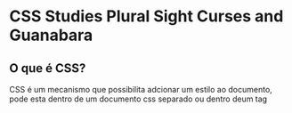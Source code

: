 # CSS Studies Plural Sight Curses and Guanabara


## O que é CSS?
CSS é um mecanismo que possibilita adcionar um estilo ao documento, pode esta dentro de um documento css separado ou dentro deum tag <style> a escolha é definida de acordo com a necessidade  do programador. 

## Syles Rules:

|     **Selectors**    |
| :------------------: | 
|  1   body {...}.     |  
|  2   #menu{...}.     |
|  3 .bookTitle{...}.  |
  
 
Selector são as formas que se usar para comunicar com o browser oque desejamos estilizar.
  
  1. No local de body pode-se inserir qualquer elemento e o estilo sera aplicado a todos os elementos daquela categoria.
  2. Encontrara um elemento com uma ID fornecida "id" -> #id
  3. Vai editar todos os elementos que estão dentro da classe informada "classename" -> .classename
  
 Outros Selectors são por exemplos:
  - Selector Descendente: div p{...} (apenas os elementos dentro do primeiro elemento seram editados)
  - Selector Child: div > p{...} (apenas os elementos dentro porém logo abaixo do primeiro elemento)
  - Selector Attribute: combina elementos baseado no valor de um atributo dado.
  - Selector Child: div > p{...} (apenas os elementos dentro porém logo abaixo do primeiro elemento)
  - Psuedo Class: a : visited {...}, sempre que o link é visitado algo é editado.
  
------------------------------------------  
```CSS   
propertyname:value => backgound-color:#cccc99
```  
Existem centenas de propertyname, que devem ser estudados, para buscar a melhor opção para uso em seu website.
 
  
## Specifying CSS Property Values:

- Keywords
  - thin, thick, larger
- Medidas:
  - incher(in), points(pt), picas(pc)
- Medidas de tela:
  - pixels(px)
- Medidas relativas:
  - %, em
- Codigo de cores:
  - #rrggbb, rgb(r,g,b)
- Fonts:
  - Helvetica, sans-serif
- Notação de função:
  - rgb(r,g,b), url
 
CSS -> Cascading Style Sheets
  
Cascading: O efeito cascata consi ste em setar prioridades, no caso css setar um pesso para cada regra de estilo, e o com maior peso terá prioridade, por exemplo o estilos do usuário  tem prioridade emcima dos estilos default.
  
  `!important` tem maior importância.
   
- **Regras conflitantes** vindos de uma mesma fonte 
são resolvidos de uma forma simples onde o browser usa a ultima regra listada. Da mesma forma as importações e referências com conteúdo  conflitados o ultimo tem prioridade.
  
------------------------------------------ 
  
- **CSS Reset** substitui o padrao fornecidos pelo browser, assim o programador sempre saber de onde começar suas regras sem depender  do padrão  que varia de cada browser, e começa definitivamente  do 0 com todas as regras.
  
------------------------------------------    
  
 - **Specificity** é o valor do peso, quanto mai s specificity mais importante é o estilo.
  
  | A | Count  of ID selectors.     |
  | B | Count of class and attribute|
  | C | Count of type selectors     |

  if { A = 1 , B = 0, C = 0} 
Specificity = 100 -> 1(A)0(B)0(C)

  style aplicado diretamente dentro da tag é o mais especifico de todas as regras style. 
  
------------------------------------------    
  
Inheritance (Herança) é data por uma árvore, em codigo CSS é dado por `div > p`, nesse caso p é filho de div, assim ao aplicar qualquer estilo em `div > p{...}` o `p {...}` sera diferente de apenas um p. Esse modelo pode ser trabalhado com outros elementos. 
  
  - Para acessar uma certa filha de um elemento: elemento :nth-child(3){...} 
  ex: 
 ```CSS 
  ul li:nth-child(3){...}
 ```
------------------------------------------ ## CSS-The box model
  
**DICA** = usa Background-color pra visualizar  as boxs
  
Todo elemento tem como base um caixa, nem sempre se pode ver notar as caixas, porém elas estão  e deve-se organiza-las. 
  
A caixa é formada pelo conteúdo a parte mais interna, o Padding, o Border e a Margin.
  
  
### Display and Visibility:
  
   - Display é o geral, ou seja quando se diz `display: none;` em alguma tag, ira retirar tudo desde o elemento ao bloco. 
   - Visibility apenas ira esconder o elemento, ou seja o bloco continua lá mantendo seu espaço intacto.
  
  
------------------------------------------ 
 
# **Algumas ferramentas uteis de Styles**
  
```CSS  
  .menu li:hover{
    Background-color: green
  }
```  
  ->  Sempre que o usuário  passa com o cursor sobre o bloco o bloco trocara o fundo pra verde.
  

 
  
  
  
  
   
------------------------------------------ 
  
## Styling Text:
  
  Font é algo que deve ser pensado, visto que nem todo equipamento utiliza certas fontes. Além que deve-se usar fontes que possa simplificar a leitura, uma fonte limpa.
  
  
```CSS
body{
     font-family: sans-serif
}
```
  Existe diversas fontes e deve-se escolher a que mais se adapta ao projeto. Porém para resolver o problema de um aparelho nao possuir algumas fonte:
  
```CSS
body{
     font-family: Arial, Helvetica, sans-serif
}
```
O Browser irá  percorrer por Arial, Helvetica e Sans-serif a primeira fonte que ele possuir será a usada.
  
  - Sobre o tamanho a fonte, também  nos leva a uma escolha o tamanho Absolute(pixel - px) que não se altera ou Variável relativo(% ou 'em') que se altera de acordo com o tamanho da tela ou da linha.
  
```CSS
body{
  font-family: Arial, Helvetica, sans-serif
  font-size: 0.9em;
  font-size: 20px;
  font-size: 
  font: italic 0.9em Arial;
}
```  

------------------------------------------ 
  
# LAYOUT with CSS 
  
  ### Position 
Propriedade de layout da página que permite posicionar qualquer elemento (de bloco) com um dos quatro valores: top, right , bottom e left. O position ignora o PADDING  e o MARGIN do elemento, por isso é recomendado. Não se importa de sobrepor elementos.

O tipo de position padrão do CSS é o posistion: static.
Tipos de positions: 
- Static
Posiciona os elementos em pilha, um seguindo o outro, seguindo o fluxo da página para baixo.
- Relative
Posiciona o elemento de forma relativa ao posicionamento anterior, geralmente o estático por ser default.
- Absolute
Remove um elemento do fluxo do documento, move o elemento para uma posição específica  em relação ao Body.
- Fixed
Muito parecido com o Absoluto, exceto que o posicionamento é relativo à própria janela, então se eu quiser uma posição fixa, ela permanecerá nessa posição mesmo se o usuário rolar a página para baixo. Usado geralmente para elementos de toolbar, que tem que ficar fixo na tela de qualquer forma, mesmo que o conteúdo da página desça.
  
  Exemplos de uso in code:
```CSS 
#buttons inpiut:last-child{
  position: relative; //absolute or fixed
  top: 100px;
  left: 300px;
}
```
  - Deve-se usar o position relative com cuidado pois pode sobrepor outros elementos, sempre tenha em mente se há espaço  ou não.
---------------------------------------------------
## Floating and Cleanring
 
### Float elements
Permite que o elemento se mova para esquerda ou para a direita e que outro conteúdo flutue ao lado dele em um fluxo normal. (estático).  O clear remove essa flutuação e impede que um elemento seja flutuante.
  
```CSS  
#figure{
  float: left; // A figura é jogada para esquerda 
  margin-right: 5px;
}
  
<p style= "clear:both"> // Vai impedir o texto de ter algo nas laterais, pode ser usado no local de 'both' -> 'left' or 'right'
```  
---------------------------------------------------   
 # GUANABARA  

 ## Conceitos de Cores e suas importâncias:
---------------------------------------------------
  
  As cores influenciam também o nosso humor. O amarelo, por exemplo, desperta alegria, otimismo. Já a cor cinza, quando em excesso, pode causar um efeito contrário, gerando um estado deprimido. Mas não  necessariamente  me proibe utilizar as cores, apenas é necessário  tomar cuidado com o uso. Pois um site harmonico sobre as cores e organização do mesmo, ganham de outros site que não levam isso em consideração. 
  Importância por exemplo o azul tem a a maior taxa de aprovação  e a menor de rejeição. Segue outros  exemplos:
  
  ![image](https://user-images.githubusercontent.com/87997848/142464927-cf0f137e-e099-4cdd-927e-693e55705b72.png)

  O constraste de letras de fundo, pode causar alto índice  de cansaço, exemplo de fundo preto com letras brancos. 
  
  ## Cores representadas no CSS:
  ---------------------------------------------------
 É possível   representar as cores de 4 formas diferente, como:
  - o nome das cores, porém  é limitado(ex: []blue};
  - Hexadecimal (ex: #0000ff);
  - RGB (ex: rgb(0,0,25);
  - HSL (ex: hsl(240,100%,50%));
 ** Todos é possível  inserir a transparência  no final de todos.**  
 
  
  ## Cores e suas hamonias:
  ---------------------------------------------------
  Cores primárias:
  
  ![Screen Shot 2021-11-24 at 10 38 40](https://user-images.githubusercontent.com/87997848/143248793-b1391537-7449-457c-a310-a1a73fa69d37.png)

  
  Cores secundárias:
  
  ![Screen Shot 2021-11-24 at 10 40 51](https://user-images.githubusercontent.com/87997848/143249149-efaf28f3-950a-4cdb-b30e-92cf01261263.png)

  Atençao ao fazer um site, uma paleta tem que ser focada entre 3 à 5 cores, sem contar o preto e branco que já consta. Uma ferramenta interessante de se fazer uma peleta é o Adobe Colorque se criar uma paleta apartir de um circulo cromático. Outra ferramenta é o Paletton que trabalha de forma parecida, pórem podesse aplicar a paleta com testes em sites, e modelos pre-prontos(Pag-Layout). 
  
  
  ## Tipografia 
  ---------------------------------------------------
  TipoGrafia é um tipo de estudo de como escrever de forma mais inteligente  para passar mais sensações  ou apenas facilitar a leitura, hoje esse estudo é muito importante para a criação  dos sites. 
  
  A anatomia de uma fonte é de suma importância, visto que a o tamanho de uma fonte é dada pelo tamanho do corpo da fonte, que é: 
  
  ![Screen Shot 2021-11-24 at 12 22 03](https://user-images.githubusercontent.com/87997848/143266078-cbf04da8-cbad-43b7-b7b7-8561c91c920f.png)

  Fique esperto com a família  das fontes visto que nem todos os browers possuem as todas fontes, então montar um família é importante  visto que caso não  há uma certa fonte o browser busca outras dentro da família. Também  é possível  usa uma genérica  para um caso de não existir  nenhuma ele buscara por exemplo "serif", buscará qualquer fonte com serif.
   
  
  ## CSS
  ---------------------------------------------------

 ID(#) deve ser único, pode se ter varios id com nomes diferentes, porém quando se trata de um mesmo nome pra multiplas "ID" deve-se usar CLASS(.). Apesar de funcionar é um erro pois há regras a seguir de padrão.
  PseudoClass(:) estão  realacionada ao estado de um determinado elemento. Por exemplo quando se usa:
  
 ```CSS 
   div:hover{
  background-color: blue; 
  }
 ```
  Esse estado hover é quando o cursor do mouse passa pelo elemento essa classe será ativada ou seja o background  color ficará azul.
  
  
  
  
  
  
  
  
  
  
  
  
